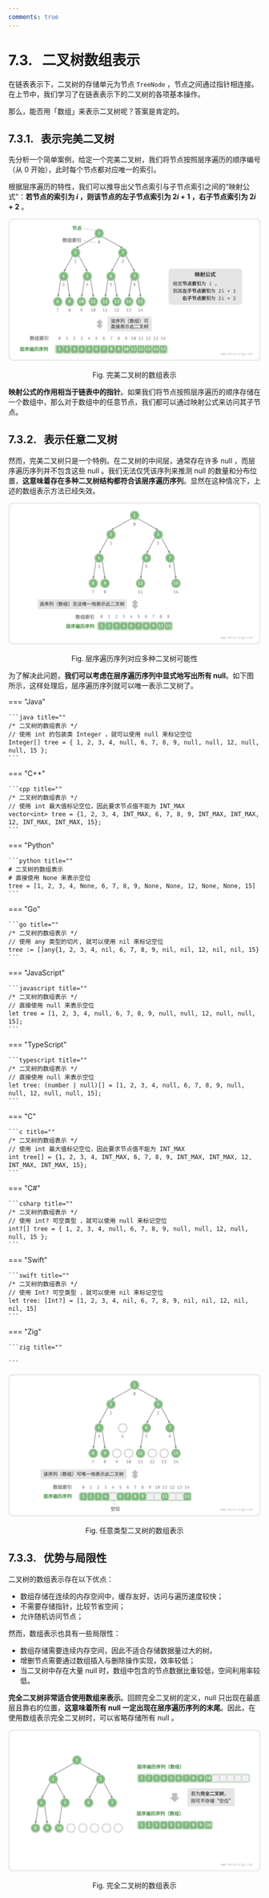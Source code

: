 ```yaml
---
comments: true
---
```


# 7.3. &nbsp; 二叉树数组表示

在链表表示下，二叉树的存储单元为节点 `TreeNode` ，节点之间通过指针相连接。在上节中，我们学习了在链表表示下的二叉树的各项基本操作。

那么，能否用「数组」来表示二叉树呢？答案是肯定的。

## 7.3.1. &nbsp; 表示完美二叉树

先分析一个简单案例，给定一个完美二叉树，我们将节点按照层序遍历的顺序编号（从 $0$ 开始），此时每个节点都对应唯一的索引。

根据层序遍历的特性，我们可以推导出父节点索引与子节点索引之间的“映射公式”：**若节点的索引为 $i$ ，则该节点的左子节点索引为 $2i + 1$ ，右子节点索引为 $2i + 2$** 。

![完美二叉树的数组表示](binary_tree.assets/array_representation_mapping.png)

<p align="center"> Fig. 完美二叉树的数组表示 </p>

**映射公式的作用相当于链表中的指针**。如果我们将节点按照层序遍历的顺序存储在一个数组中，那么对于数组中的任意节点，我们都可以通过映射公式来访问其子节点。

## 7.3.2. &nbsp; 表示任意二叉树

然而，完美二叉树只是一个特例。在二叉树的中间层，通常存在许多 $\text{null}$ ，而层序遍历序列并不包含这些 $\text{null}$ 。我们无法仅凭该序列来推测 $\text{null}$ 的数量和分布位置，**这意味着存在多种二叉树结构都符合该层序遍历序列**。显然在这种情况下，上述的数组表示方法已经失效。

![层序遍历序列对应多种二叉树可能性](binary_tree.assets/array_representation_without_empty.png)

<p align="center"> Fig. 层序遍历序列对应多种二叉树可能性 </p>

为了解决此问题，**我们可以考虑在层序遍历序列中显式地写出所有 $\text{null}$**。如下图所示，这样处理后，层序遍历序列就可以唯一表示二叉树了。

=== "Java"

    ```java title=""
    /* 二叉树的数组表示 */
    // 使用 int 的包装类 Integer ，就可以使用 null 来标记空位
    Integer[] tree = { 1, 2, 3, 4, null, 6, 7, 8, 9, null, null, 12, null, null, 15 };
    ```

=== "C++"

    ```cpp title=""
    /* 二叉树的数组表示 */
    // 使用 int 最大值标记空位，因此要求节点值不能为 INT_MAX
    vector<int> tree = {1, 2, 3, 4, INT_MAX, 6, 7, 8, 9, INT_MAX, INT_MAX, 12, INT_MAX, INT_MAX, 15};
    ```

=== "Python"

    ```python title=""
    # 二叉树的数组表示
    # 直接使用 None 来表示空位
    tree = [1, 2, 3, 4, None, 6, 7, 8, 9, None, None, 12, None, None, 15]
    ```

=== "Go"

    ```go title=""
    /* 二叉树的数组表示 */
    // 使用 any 类型的切片, 就可以使用 nil 来标记空位
    tree := []any{1, 2, 3, 4, nil, 6, 7, 8, 9, nil, nil, 12, nil, nil, 15}
    ```

=== "JavaScript"

    ```javascript title=""
    /* 二叉树的数组表示 */
    // 直接使用 null 来表示空位
    let tree = [1, 2, 3, 4, null, 6, 7, 8, 9, null, null, 12, null, null, 15];
    ```

=== "TypeScript"

    ```typescript title=""
    /* 二叉树的数组表示 */
    // 直接使用 null 来表示空位
    let tree: (number | null)[] = [1, 2, 3, 4, null, 6, 7, 8, 9, null, null, 12, null, null, 15];
    ```

=== "C"

    ```c title=""
    /* 二叉树的数组表示 */
    // 使用 int 最大值标记空位，因此要求节点值不能为 INT_MAX
    int tree[] = {1, 2, 3, 4, INT_MAX, 6, 7, 8, 9, INT_MAX, INT_MAX, 12, INT_MAX, INT_MAX, 15};
    ```

=== "C#"

    ```csharp title=""
    /* 二叉树的数组表示 */
    // 使用 int? 可空类型 ，就可以使用 null 来标记空位
    int?[] tree = { 1, 2, 3, 4, null, 6, 7, 8, 9, null, null, 12, null, null, 15 };
    ```

=== "Swift"

    ```swift title=""
    /* 二叉树的数组表示 */
    // 使用 Int? 可空类型 ，就可以使用 nil 来标记空位
    let tree: [Int?] = [1, 2, 3, 4, nil, 6, 7, 8, 9, nil, nil, 12, nil, nil, 15]
    ```

=== "Zig"

    ```zig title=""

    ```

![任意类型二叉树的数组表示](binary_tree.assets/array_representation_with_empty.png)

<p align="center"> Fig. 任意类型二叉树的数组表示 </p>

## 7.3.3. &nbsp; 优势与局限性

二叉树的数组表示存在以下优点：

- 数组存储在连续的内存空间中，缓存友好，访问与遍历速度较快；
- 不需要存储指针，比较节省空间；
- 允许随机访问节点；

然而，数组表示也具有一些局限性：

- 数组存储需要连续内存空间，因此不适合存储数据量过大的树。
- 增删节点需要通过数组插入与删除操作实现，效率较低；
- 当二叉树中存在大量 $\text{null}$ 时，数组中包含的节点数据比重较低，空间利用率较低。

**完全二叉树非常适合使用数组来表示**。回顾完全二叉树的定义，$\text{null}$ 只出现在最底层且靠右的位置，**这意味着所有 $\text{null}$ 一定出现在层序遍历序列的末尾**。因此，在使用数组表示完全二叉树时，可以省略存储所有 $\text{null}$ 。

![完全二叉树的数组表示](binary_tree.assets/array_representation_complete_binary_tree.png)

<p align="center"> Fig. 完全二叉树的数组表示 </p>
